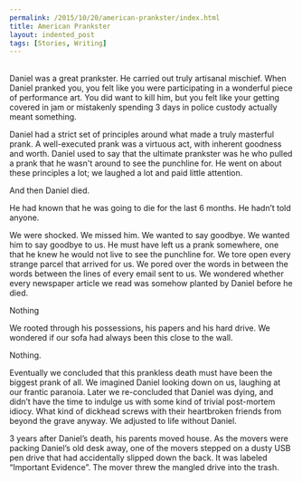 ```yaml
---
permalink: /2015/10/20/american-prankster/index.html
title: American Prankster
layout: indented_post
tags: [Stories, Writing]
---
```

<br/>
Daniel was a great prankster. He carried out truly artisanal mischief. When Daniel pranked you, you felt like you were participating in a wonderful piece of performance art. You did want to kill him, but you felt like your getting covered in jam or mistakenly spending 3 days in police custody actually meant something.

Daniel had a strict set of principles around what made a truly masterful prank. A well-executed prank was a virtuous act, with inherent goodness and worth. Daniel used to say that the ultimate prankster was he who pulled a prank that he wasn't around to see the punchline for. He went on about these principles a lot; we laughed a lot and paid little attention.

And then Daniel died.

He had known that he was going to die for the last 6 months. He hadn’t told anyone.

We were shocked. We missed him. We wanted to say goodbye. We wanted him to say goodbye to us. He must have left us a prank somewhere, one that he knew he would not live to see the punchline for. We tore open every strange parcel that arrived for us. We pored over the words in between the words between the lines of every email sent to us. We wondered whether every newspaper article we read was somehow planted by Daniel before he died.

Nothing

We rooted through his possessions, his papers and his hard drive. We wondered if our sofa had always been this close to the wall.

Nothing.

Eventually we concluded that this prankless death must have been the biggest prank of all. We imagined Daniel looking down on us, laughing at our frantic paranoia. Later we re-concluded that Daniel was dying, and didn’t have the time to indulge us with some kind of trivial post-mortem idiocy. What kind of dickhead screws with their heartbroken friends from beyond the grave anyway. We adjusted to life without Daniel.

3 years after Daniel’s death, his parents moved house. As the movers were packing Daniel’s old desk away, one of the movers stepped on a dusty USB pen drive that had accidentally slipped down the back. It was labeled “Important Evidence”. The mover threw the mangled drive into the trash.

